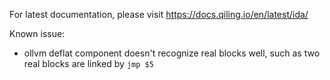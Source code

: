 For latest documentation, please visit https://docs.qiling.io/en/latest/ida/

Known issue:
- ollvm deflat component doesn't recognize real blocks well, such as two real blocks are linked by `jmp $5`
